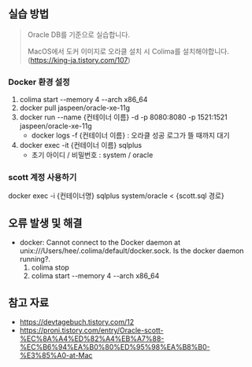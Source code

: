 ## 실습 방법
> Oracle DB를 기준으로 실습합니다.
>
> MacOS에서 도커 이미지로 오라클 설치 시 Colima를 설치해야합니다. (https://king-ja.tistory.com/107)
>
### Docker 환경 설정
1. colima start --memory 4 --arch x86_64
2. docker pull jaspeen/oracle-xe-11g
3. docker run --name {컨테이너 이름} -d -p 8080:8080 -p 1521:1521 jaspeen/oracle-xe-11g
    * docker logs -f {컨테이너 이름} : 오라클 성공 로그가 뜰 때까지 대기
4. docker exec -it {컨테이너 이름} sqlplus
    - 초기 아이디 / 비밀번호 : system / oracle

 ### scott 계정 사용하기
docker exec -i {컨테이너명} sqlplus system/oracle < {scott.sql 경로}

 ## 오류 발생 및 해결
 * docker: Cannot connect to the Docker daemon at unix:///Users/hee/.colima/default/docker.sock. Is the docker daemon running?.
    1. colima stop
    2. colima start --memory 4 --arch x86_64


## 참고 자료
* https://devtagebuch.tistory.com/12
* https://proni.tistory.com/entry/Oracle-scott-%EC%8A%A4%ED%82%A4%EB%A7%88-%EC%B6%94%EA%B0%80%ED%95%98%EA%B8%B0-%E3%85%A0-at-Mac